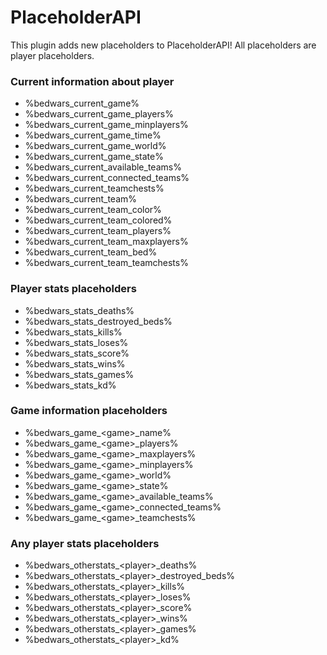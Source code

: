 # PlaceholderAPI
This plugin adds new placeholders to PlaceholderAPI! All placeholders are player placeholders.

### Current information about player
* %bedwars_current_game%
* %bedwars_current_game_players%
* %bedwars_current_game_minplayers%
* %bedwars_current_game_time%
* %bedwars_current_game_world%
* %bedwars_current_game_state%
* %bedwars_current_available_teams%
* %bedwars_current_connected_teams%
* %bedwars_current_teamchests%
* %bedwars_current_team%
* %bedwars_current_team_color%
* %bedwars_current_team_colored%
* %bedwars_current_team_players%
* %bedwars_current_team_maxplayers%
* %bedwars_current_team_bed%
* %bedwars_current_team_teamchests%

### Player stats placeholders
* %bedwars_stats_deaths%
* %bedwars_stats_destroyed_beds%
* %bedwars_stats_kills%
* %bedwars_stats_loses%
* %bedwars_stats_score%
* %bedwars_stats_wins%
* %bedwars_stats_games%
* %bedwars_stats_kd%

### Game information placeholders
* %bedwars_game_<game\>_name%
* %bedwars_game_<game\>_players%
* %bedwars_game_<game\>_maxplayers%
* %bedwars_game_<game\>_minplayers%
* %bedwars_game_<game\>_world%
* %bedwars_game_<game\>_state%
* %bedwars_game_<game\>_available_teams%
* %bedwars_game_<game\>_connected_teams%
* %bedwars_game_<game\>_teamchests%

### Any player stats placeholders
* %bedwars_otherstats_<player\>_deaths%
* %bedwars_otherstats_<player\>_destroyed_beds%
* %bedwars_otherstats_<player\>_kills%
* %bedwars_otherstats_<player\>_loses%
* %bedwars_otherstats_<player\>_score%
* %bedwars_otherstats_<player\>_wins%
* %bedwars_otherstats_<player\>_games%
* %bedwars_otherstats_<player\>_kd%

